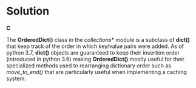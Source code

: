 # Solution

**C**

The **OrderedDict()** class in the *collections** module is a subclass of **dict()** that keep track of the order in
which key/value pairs were added.
As of python 3.7, **dict()** objects are guaranteed to keep their insertion order (introduced in python 3.6) making **OrderedDict()**
mostly useful for their specialized methods used to rearranging dictionary order such as *move_to_end()* that are particularly useful
when implementing a caching system.
